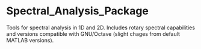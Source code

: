 # Spectral_Analysis_Package
Tools for spectral analysis in 1D and 2D. Includes rotary spectral capabilities and versions compatible with GNU/Octave (slight chages from default MATLAB versions).
